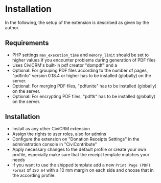 # Installation

In the following, the setup of the extension is described as given by the
author.

## Requirements

- PHP settings `max_execution_time` and `memory_limit` should be set to higher
  values if you encounter problems during generation of PDF files
- Uses CiviCRM's built-in pdf creator "dompdf" and a 
- Optional: For grouping PDF files according to the number of pages, "pdfinfo"
  version 0.18.4 or higher has to be installed (globally) on the server.
- Optional: For merging PDF files, "pdfunite" has to be installed (globally) on
  the server.
- Optional: For encrypting PDF files, "pdftk" has to be installed (globally) on
  the server.

## Installation

- Install as any other CiviCRM extension
- Assign the rights to user roles, also for admins
- Configure the extension on "Donation Receipts Settings" in the administration
  console in "CiviContribute"
- Apply necessary changes to the default profile or create your own profile,
  especially make sure that the receipt template matches your needs
- If you want to use the shipped template add a new ``Print Page (PDF) Format`` of ``ISO A4`` with a 10 mm margin on each side and choose that in the according profile.
